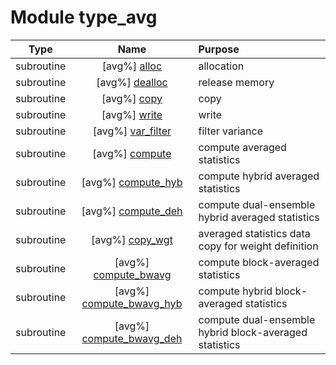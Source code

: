 # Module type_avg

| Type | Name | Purpose |
| :--: | :--: | :---------- |
| subroutine | [avg%] [alloc](https://github.com/benjaminmenetrier/bump-standalone/tree/master/src/type_avg.F90#L53) | allocation |
| subroutine | [avg%] [dealloc](https://github.com/benjaminmenetrier/bump-standalone/tree/master/src/type_avg.F90#L89) | release memory |
| subroutine | [avg%] [copy](https://github.com/benjaminmenetrier/bump-standalone/tree/master/src/type_avg.F90#L115) | copy |
| subroutine | [avg%] [write](https://github.com/benjaminmenetrier/bump-standalone/tree/master/src/type_avg.F90#L139) | write |
| subroutine | [avg%] [var_filter](https://github.com/benjaminmenetrier/bump-standalone/tree/master/src/type_avg.F90#L167) | filter variance |
| subroutine | [avg%] [compute](https://github.com/benjaminmenetrier/bump-standalone/tree/master/src/type_avg.F90#L297) | compute averaged statistics |
| subroutine | [avg%] [compute_hyb](https://github.com/benjaminmenetrier/bump-standalone/tree/master/src/type_avg.F90#L384) | compute hybrid averaged statistics |
| subroutine | [avg%] [compute_deh](https://github.com/benjaminmenetrier/bump-standalone/tree/master/src/type_avg.F90#L432) | compute dual-ensemble hybrid averaged statistics |
| subroutine | [avg%] [copy_wgt](https://github.com/benjaminmenetrier/bump-standalone/tree/master/src/type_avg.F90#L502) | averaged statistics data copy for weight definition |
| subroutine | [avg%] [compute_bwavg](https://github.com/benjaminmenetrier/bump-standalone/tree/master/src/type_avg.F90#L536) | compute block-averaged statistics |
| subroutine | [avg%] [compute_bwavg_hyb](https://github.com/benjaminmenetrier/bump-standalone/tree/master/src/type_avg.F90#L641) | compute hybrid block-averaged statistics |
| subroutine | [avg%] [compute_bwavg_deh](https://github.com/benjaminmenetrier/bump-standalone/tree/master/src/type_avg.F90#L722) | compute dual-ensemble hybrid block-averaged statistics |
